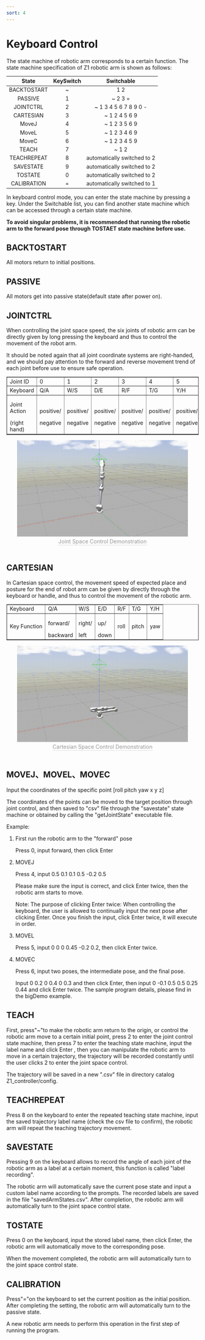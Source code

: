 ```yaml
---
sort: 4
---
```

# Keyboard Control

The state machine of robotic arm corresponds to a certain function. 
The state machine specification of Z1 robotic arm is shown as follows: 

|State|KeySwitch|Switchable|
|:-:|:-:|:-:|
|BACKTOSTART|~|1 2|
|PASSIVE|1|~ 2 3 =|
|JOINTCTRL|2|~ 1 3 4 5 6 7 8 9 0 -|
|CARTESIAN|3|~ 1 2 4 5 6 9|
|MoveJ|4|~ 1 2 3 5 6 9|
|MoveL|5|~ 1 2 3 4 6 9|
|MoveC|6|~ 1 2 3 4 5 9|
|TEACH|7|~ 1 2|
|TEACHREPEAT|8|automatically switched to 2|
|SAVESTATE|9|automatically switched to 2|
|TOSTATE|0|automatically switched to 2|
|CALIBRATION|=|automatically switched to 1|

In keyboard control mode, you can enter the state machine by pressing a key. Under the Switchable list, you can find another state machine which can be accessed through a certain state machine.

**To avoid singular problems, it is recommended that running the robotic arm to the forward pose through TOSTAET state machine before use.**

## BACKTOSTART

All motors return to initial positions.

## PASSIVE

All motors get into passive state(default state after power on).

## JOINTCTRL

When controlling the joint space speed, the six joints of robotic arm can be directly given by long pressing the keyboard and thus to control the movement of the robot arm.

It should be noted again that all joint coordinate systems are right-handed, and we should pay attention to the forward and reverse movement trend of each joint before use to ensure safe operation.

<table border="1">
    <tr>
        <td>Joint ID</td>
        <td>0</td><td>1</td><td>2</td><td>3</td><td>4</td><td>5</td>
        <td>Gripper</td>
    </tr>
    <tr>
        <td>Keyboard</td>
        <td>Q/A</td><td>W/S</td><td>D/E</td><td>R/F</td><td>T/G</td><td>Y/H</td>
        <td>up/down</td>
    </tr>
    <tr>
        <td><p>Joint Action</p>(right hand)</td>
        <td><p>positive/</p>negative</td><td><p>positive/</p>negative</td>
        <td><p>positive/</p>negative</td><td><p>positive/</p>negative</td>
        <td><p>positive/</p>negative</td><td><p>positive/</p>negative</td>
        <td><p>positive/</p>negative</td>
    </tr>
</table>

<center>
<img src="../img/gazebo_ctrl4.gif" style="zoom:70%" alt=" 图片不见了。。。 "/>
<br>
<div style="color:orange; border-bottom: 0.1px solid #d9d9d9;
display: inline-block;
color: #999;
padding: 1px;">Joint Space Control Demonstration</div>
</center>
<br>

## CARTESIAN

In Cartesian space control, the movement speed of expected place and posture for the end of robot arm can be given by directly through the keyboard or handle, and thus to control the movement of the robotic arm.

<table border="1">
    <tr>
        <td>Keyboard</td>
        <td>Q/A</td><td>W/S</td><td>E/D</td><td>R/F</td><td>T/G</td><td>Y/H</td>
    </tr>
    <tr>
        <td>Key Function</td>
        <td><p>forward/</p>backward</td><td><p>right/</p>left</td><td><p>up/</p>down</td>
        <td>roll</td><td>pitch</td><td>yaw</td>
    </tr>
</table>

<center>
<img src="../img/gazebo_cartesian1.gif" style="zoom:70%" alt=" 图片不见了。。。 "/>
<br>
<div style="color:orange; border-bottom: 0.1px solid #d9d9d9;
display: inline-block;
color: #999;
padding: 1px;">Cartesian Space Control Demonstration</div>
</center>
<br>

## MOVEJ、MOVEL、MOVEC

Input the coordinates of the specific point [roll pitch yaw x y z]

The coordinates of the points can be moved to the target position through joint control, and then saved to "csv" file through the "savestate" state machine or obtained by calling the "getJointState" executable file.

Example:

1. First run the robotic arm to the "forward" pose

    Press 0, input forward, then click Enter

2. MOVEJ

    Press 4, input 0.5 0.1 0.1 0.5 -0.2 0.5

    Please make sure the input is correct, and click Enter twice, then the robotic arm starts to move.

    Note: The purpose of clicking Enter twice: When controlling the keyboard, the user is allowed to continually input the next pose after clicking Enter. Once you finish the input, click Enter twice, it will execute in order.

3. MOVEL

    Press 5, input 0 0 0 0.45 -0.2 0.2, then click Enter twice.

4. MOVEC

    Press 6, input two poses, the intermediate pose, and the final pose. 

    Input 0 0.2 0 0.4 0 0.3 and then click Enter, then input 0 -0.1 0.5 0.5 0.25 0.44 and click Enter twice. The sample program details, please find in the bigDemo example.

## TEACH

First, press"~"to make the robotic arm return to the origin, or control the robotic arm move to a certain initial point, press 2 to enter the joint control state machine, then press 7 to enter the teaching state machine, input the label name and click Enter , then you can manipulate the robotic arm to move in a certain trajectory, the trajectory will be recorded constantly until the user clicks 2 to enter the joint space control.

The trajectory will be saved in a new ".csv" file in directory catalog Z1_controller/config.

## TEACHREPEAT

Press 8 on the keyboard to enter the repeated teaching state machine, input the saved trajectory label name (check the csv file to confirm), the robotic arm will repeat the teaching trajectory movement.

## SAVESTATE

Pressing 9 on the keyboard allows to record the angle of each joint of the robotic arm as a label at a certain moment, this function is called "label recording".

The robotic arm will automatically save the current pose state and input a custom label name according to the prompts. The recorded labels are saved in the file "savedArmStates.csv". After completion, the robotic arm will automatically turn to the joint space control state.

## TOSTATE

Press 0 on the keyboard, input the stored label name, then click Enter, the robotic arm will automatically move to the corresponding pose.

When the movement completed, the robotic arm will automatically turn to the joint space control state.

## CALIBRATION

Press"="on the keyboard to set the current position as the initial position. After completing the setting, the robotic arm will automatically turn to the passive state.

A new robotic arm needs to perform this operation in the first step of running the program.
